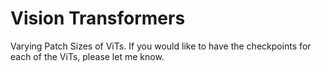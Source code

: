 # Vision Transformers
Varying Patch Sizes of ViTs. If you would like to have the checkpoints for each of the ViTs, please let me know.
